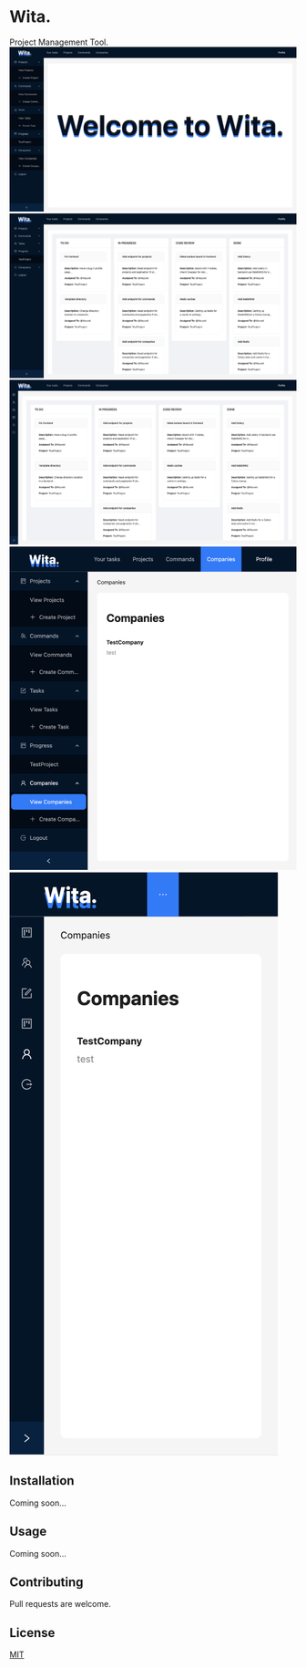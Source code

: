 # Wita.

Project Management Tool.
![Image alt](https://github.com/wazwki/Wita/raw/master/img/welcome-full.png)
![Image alt](https://github.com/wazwki/Wita/raw/master/img/progress-many-full.png)
![Image alt](https://github.com/wazwki/Wita/raw/master/img/progress-many.png)
![Image alt](https://github.com/wazwki/Wita/raw/master/img/tablet-full.png)
![Image alt](https://github.com/wazwki/Wita/raw/master/img/mobile.png)


## Installation

Coming soon...

## Usage

Coming soon...

## Contributing

Pull requests are welcome.

## License

[MIT](https://choosealicense.com/licenses/mit/)
